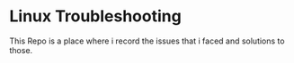 # Linux Troubleshooting
This Repo is a place where i record the issues that i faced and solutions to those.
